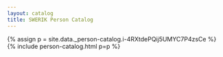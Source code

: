 ```yaml
---
layout: catalog
title: SWERIK Person Catalog
---
```

{% assign p = site.data._person-catalog.i-4RXtdePQij5UMYC7P4zsCe %}
{% include person-catalog.html p=p %}

